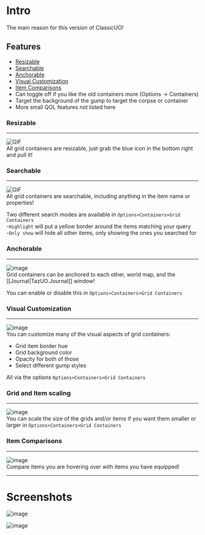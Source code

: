 # Intro
The main reason for this version of ClassicUO!

## Features
* [Resizable](#Resizable)
* [Searchable](#Searchable)
* [Anchorable](#Anchorable)
* [Visual Customization](#Visual-Customization)
* [Item Comparisons](#Item-Comparisons)
* Can toggle off if you like the old containers more (Options -> Containers)
* Target the background of the gump to target the corpse or container
* More small QOL features not listed here

### Resizable

***

![GIF](https://user-images.githubusercontent.com/3859393/227370117-b16f19f6-4b49-4eb7-9e7d-d04d868adf79.gif)  
All grid containers are resizable, just grab the blue icon in the bottom right and pull it!  

### Searchable

***

![GIF](https://user-images.githubusercontent.com/3859393/227370623-927c6307-8b32-47b9-a79a-bb320d037dba.gif)  
All grid containers are searchable, including anything in the item name or properties!    

Two different search modes are available in `Options>Containers>Grid Containers`  
-`Highlight` will put a yellow border around the items matching your query  
-`Only show` will hide all other items, only showing the ones you searched for  

### Anchorable

***

![image](https://user-images.githubusercontent.com/3859393/227367910-0a7c3827-786b-4fe7-9f20-606988ea4533.png)  
Grid containers can be anchored to each other, world map, and the [[Journal|TazUO.Journal]] window!  

You can enable or disable this in `Options>Containers>Grid Containers`

### Visual Customization

***

![image](https://user-images.githubusercontent.com/3859393/227368459-3f4fb54a-9e1e-4fac-a522-21e17ff51ec4.png)  
You can customize many of the visual aspects of grid containers:
* Grid item border hue
* Grid background color
* Opacity for both of those
* Select different gump styles

All via the options `Options>Containers>Grid Containers`

### Grid and Item scaling

***

![image](https://user-images.githubusercontent.com/3859393/227368228-c0462207-6e26-420e-985f-aa3bc171ddd1.png)  
You can scale the size of the grids and/or items if you want them smaller or larger in `Options>Containers>Grid Containers`

### Item Comparisons

***

![image](https://user-images.githubusercontent.com/3859393/227375628-33ec6f91-dc3c-4e3d-beee-d15fc8660a23.png)  
Compare items you are hovering over with items you have equipped!

***

# Screenshots

![image](https://user-images.githubusercontent.com/3859393/227367717-4ecbbfa7-abbf-4622-8eb5-3acf6a211b0c.png)

![image](https://user-images.githubusercontent.com/3859393/227367995-aa75febe-802e-4e92-95e1-d2cab5773029.png)
